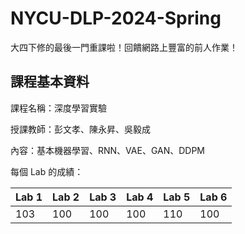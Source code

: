# NYCU-DLP-2024-Spring

大四下修的最後一門重課啦！回饋網路上豐富的前人作業！
## 課程基本資料
課程名稱：深度學習實驗

授課教師：彭文孝、陳永昇、吳毅成

內容：基本機器學習、RNN、VAE、GAN、DDPM

每個 Lab 的成績：

| Lab 1 | Lab 2 | Lab 3 | Lab 4 | Lab 5 | Lab 6|
|-------|-------|-------|-------|-------|------|
| 103   | 100   | 100   | 100   | 110   | 100  |

